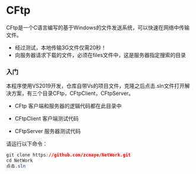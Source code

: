 # CFtp

CFtp是一个C语言编写的基于Windows的文件发送系统，可以快速在网络中传输文件。

+ 经过测试，本地传输3G文件仅需20秒！
+ 向服务器请求下载的文件，必须在files文件中，这是服务器指定搜索的目录



### 入门

本程序使用VS2019开发，仓库自带Vs的项目文件，克隆之后点击.sln文件打开解决方案，有三个目录CFtp，CFtpClient，CFtpServer。

+ CFtp	客户端和服务器的逻辑代码都在此目录中

+ CFtpClient  客户端测试代码

+ CFtpServer 服务器测试代码

请运行以下命令：

```css
git clone https://github.com/zcmaye/NetWork.git
cd NetWork
点击.sln    
```



